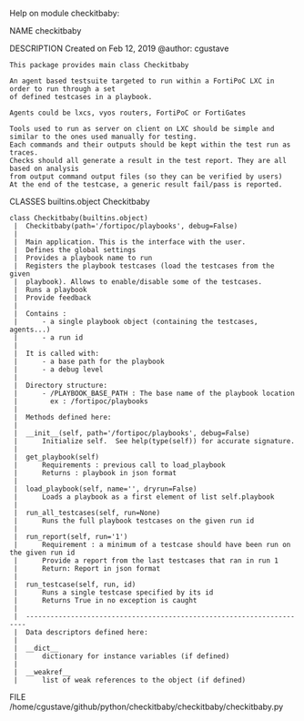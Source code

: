 Help on module checkitbaby:

NAME
    checkitbaby

DESCRIPTION
    Created on Feb 12, 2019
    @author: cgustave
    
    This package provides main class Checkitbaby
    
    An agent based testsuite targeted to run within a FortiPoC LXC in order to run through a set 
    of defined testcases in a playbook.
    
    Agents could be lxcs, vyos routers, FortiPoC or FortiGates
    
    Tools used to run as server on client on LXC should be simple and similar to the ones used manually for testing.
    Each commands and their outputs should be kept within the test run as traces.
    Checks should all generate a result in the test report. They are all based on analysis 
    from output command output files (so they can be verified by users)
    At the end of the testcase, a generic result fail/pass is reported.

CLASSES
    builtins.object
        Checkitbaby
    
    class Checkitbaby(builtins.object)
     |  Checkitbaby(path='/fortipoc/playbooks', debug=False)
     |  
     |  Main application. This is the interface with the user.
     |  Defines the global settings
     |  Provides a playbook name to run
     |  Registers the playbook testcases (load the testcases from the given
     |  playbook). Allows to enable/disable some of the testcases.
     |  Runs a playbook
     |  Provide feedback
     |  
     |  Contains :
     |      - a single playbook object (containing the testcases, agents...)
     |      - a run id 
     |  
     |  It is called with:
     |      - a base path for the playbook
     |      - a debug level  
     |  
     |  Directory structure:
     |      - /PLAYBOOK_BASE_PATH : The base name of the playbook location
     |        ex : /fortipoc/playbooks
     |  
     |  Methods defined here:
     |  
     |  __init__(self, path='/fortipoc/playbooks', debug=False)
     |      Initialize self.  See help(type(self)) for accurate signature.
     |  
     |  get_playbook(self)
     |      Requirements : previous call to load_playbook
     |      Returns : playbook in json format
     |  
     |  load_playbook(self, name='', dryrun=False)
     |      Loads a playbook as a first element of list self.playbook
     |  
     |  run_all_testcases(self, run=None)
     |      Runs the full playbook testcases on the given run id
     |  
     |  run_report(self, run='1')
     |      Requirement : a minimum of a testcase should have been run on the given run id
     |      Provide a report from the last testcases that ran in run 1
     |      Return: Report in json format
     |  
     |  run_testcase(self, run, id)
     |      Runs a single testcase specified by its id
     |      Returns True in no exception is caught
     |  
     |  ----------------------------------------------------------------------
     |  Data descriptors defined here:
     |  
     |  __dict__
     |      dictionary for instance variables (if defined)
     |  
     |  __weakref__
     |      list of weak references to the object (if defined)

FILE
    /home/cgustave/github/python/checkitbaby/checkitbaby/checkitbaby.py



